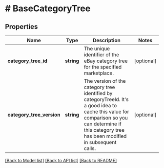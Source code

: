 # # BaseCategoryTree

## Properties

Name | Type | Description | Notes
------------ | ------------- | ------------- | -------------
**category_tree_id** | **string** | The unique identifier of the eBay category tree for the specified marketplace. | [optional]
**category_tree_version** | **string** | The version of the category tree identified by categoryTreeId. It&#39;s a good idea to cache this value for comparison so you can determine if this category tree has been modified in subsequent calls. | [optional]

[[Back to Model list]](../../README.md#models) [[Back to API list]](../../README.md#endpoints) [[Back to README]](../../README.md)
